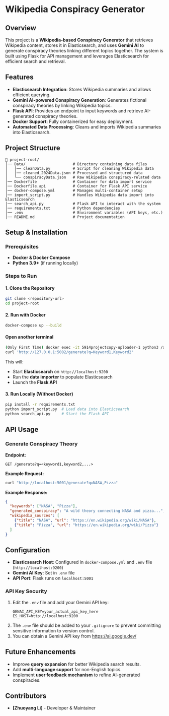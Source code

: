 # Wikipedia Conspiracy Generator

## Overview
This project is a **Wikipedia-based Conspiracy Generator** that retrieves Wikipedia content, stores it in Elasticsearch, and uses **Gemini AI** to generate conspiracy theories linking different topics together. The system is built using Flask for API management and leverages Elasticsearch for efficient search and retrieval.

## Features
- **Elasticsearch Integration**: Stores Wikipedia summaries and allows efficient querying.
- **Gemini AI-powered Conspiracy Generation**: Generates fictional conspiracy theories by linking Wikipedia topics.
- **Flask API**: Provides an endpoint to input keywords and retrieve AI-generated conspiracy theories.
- **Docker Support**: Fully containerized for easy deployment.
- **Automated Data Processing**: Cleans and imports Wikipedia summaries into Elasticsearch.

## Project Structure
```
📂 project-root/
│── Data/                     # Directory containing data files
│   │── cleanData.py          # Script for cleaning Wikipedia data
│   │── cleaned_2024Data.json # Processed and structured data
│   └── conspiracyData.json   # Raw Wikipedia conspiracy-related data
│── Dockerfile                # Container for data import service
│── Dockerfile.api            # Container for Flask API service
│── docker-compose.yml        # Manages multi-container setup
│── import_script.py          # Handles Wikipedia data import into Elasticsearch
│── search_api.py             # Flask API to interact with the system
│── requirements.txt          # Python dependencies
│── .env                      # Environment variables (API keys, etc.)
│── README.md                 # Project documentation
```

## Setup & Installation

### Prerequisites
- **Docker & Docker Compose**
- **Python 3.9+** (if running locally)

### Steps to Run
#### 1. Clone the Repository
```bash
git clone <repository-url>
cd project-root
```

#### 2. Run with Docker
```bash
docker-compose up --build
```
#### Open another terminal

```bash
(Only First Time) docker exec -it 5914projectcopy-uploader-1 python3 /app/import_script.py;
curl 'http://127.0.0.1:5002/generate?q=Keyword1,Keyword2'
```

This will:
- Start **Elasticsearch** on `http://localhost:9200`
- Run the **data importer** to populate Elasticsearch
- Launch the **Flask API**

#### 3. Run Locally (Without Docker)
```bash
pip install -r requirements.txt
python import_script.py  # Load data into Elasticsearch
python search_api.py     # Start the Flask API
```

## API Usage
### Generate Conspiracy Theory
**Endpoint:**
```
GET /generate?q=<keyword1,keyword2,...>
```
**Example Request:**
```bash
curl "http://localhost:5001/generate?q=NASA,Pizza"
```
**Example Response:**
```json
{
  "keywords": ["NASA", "Pizza"],
  "generated_conspiracy": "A wild theory connecting NASA and pizza...",
  "wikipedia_sources": [
    {"title": "NASA", "url": "https://en.wikipedia.org/wiki/NASA"},
    {"title": "Pizza", "url": "https://en.wikipedia.org/wiki/Pizza"}
  ]
}
```

## Configuration
- **Elasticsearch Host**: Configured in `docker-compose.yml` and `.env` file (`http://localhost:9200`)
- **Gemini AI Key**: Set in `.env` file
- **API Port**: Flask runs on `localhost:5001`

### API Key Security
1. Edit the `.env` file and add your Gemini API key:
   ```
   GENAI_API_KEY=your_actual_api_key_here
   ES_HOST=http://localhost:9200
   ```
2. The `.env` file should be added to your `.gitignore` to prevent committing sensitive information to version control.
3. You can obtain a Gemini API key from https://ai.google.dev/

## Future Enhancements
- Improve **query expansion** for better Wikipedia search results.
- Add **multi-language support** for non-English topics.
- Implement **user feedback mechanism** to refine AI-generated conspiracies.

## Contributors
- **[Zhuoyang Li]** - Developer & Maintainer


